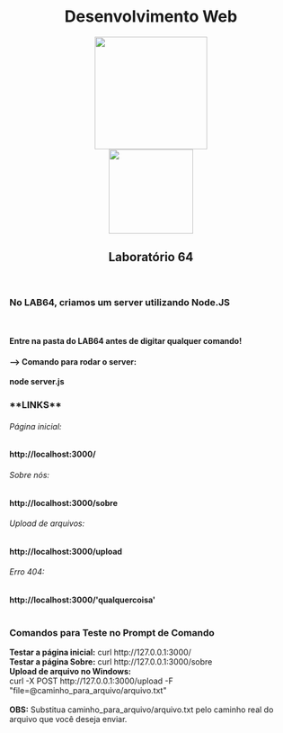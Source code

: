 <div align="center">
 <h1>Desenvolvimento Web</h1>
</div>

<div align="center">
    <img src="https://cdn.jsdelivr.net/gh/devicons/devicon@latest/icons/nodejs/nodejs-original-wordmark.svg" width="200" height="200" />
</div>
<div align="center">
    <img src="https://cdn.jsdelivr.net/gh/devicons/devicon@latest/icons/javascript/javascript-original.svg" width="150" height="150" />
</div>

<div align="center">
  <h2>Laboratório 64</h2> 
</div>

<br>
<h3>No LAB64, criamos um server utilizando Node.JS</h3>
<br>
<br>
<strong>Entre na pasta do LAB64 antes de digitar qualquer comando!</strong>


<h4>--> Comando para rodar o server:</h4>
<strong>node server.js</strong> 

<h3>**LINKS**</h3> 
<h6>Página inicial:</h6>
<strong>http://localhost:3000/</strong>
<br>
<h6>Sobre nós:</h6>
<strong>http://localhost:3000/sobre</strong>
<br>
<h6>Upload de arquivos:</h6>
<strong>http://localhost:3000/upload</strong>
<h6>Erro 404:</h6>
<strong>http://localhost:3000/'qualquercoisa'</strong>
<br>
<br>

<h3>Comandos para Teste no Prompt de Comando</h3>
<strong>Testar a página inicial:</strong>
curl http://127.0.0.1:3000/
<br>
<strong>Testar a página Sobre:</strong>
curl http://127.0.0.1:3000/sobre
<br>
<strong>Upload de arquivo no Windows:</strong>
<br>
curl -X POST http://127.0.0.1:3000/upload -F "file=@caminho_para_arquivo/arquivo.txt"

<br>
<br>
<strong>OBS:</strong> Substitua caminho_para_arquivo/arquivo.txt pelo caminho real do arquivo que você deseja enviar.

